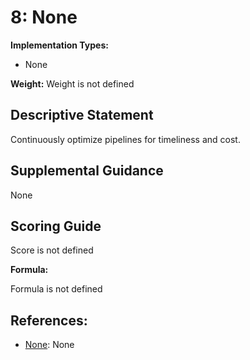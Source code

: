 # 8: None

**Implementation Types:**

- None

**Weight:** Weight is not defined

## Descriptive Statement

Continuously optimize pipelines for timeliness and cost.

## Supplemental Guidance

None

## Scoring Guide

Score is not defined

**Formula:**

Formula is not defined

## References:

- [None](None): None
